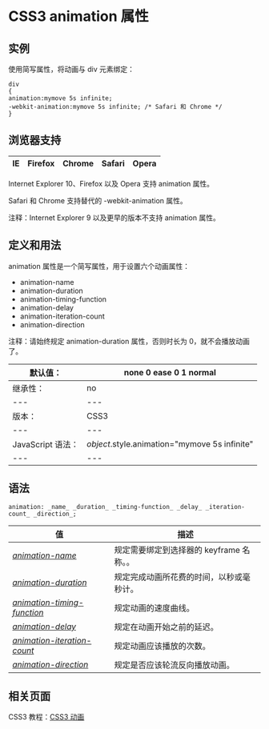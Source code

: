# CSS3 animation 属性



## 实例

使用简写属性，将动画与 div 元素绑定：

```
div
{
animation:mymove 5s infinite;
-webkit-animation:mymove 5s infinite; /* Safari 和 Chrome */
}

```

## 浏览器支持

| IE | Firefox | Chrome | Safari | Opera |
| --- | --- | --- | --- | --- |

Internet Explorer 10、Firefox 以及 Opera 支持 animation 属性。

Safari 和 Chrome 支持替代的 -webkit-animation 属性。

注释：Internet Explorer 9 以及更早的版本不支持 animation 属性。

## 定义和用法

animation 属性是一个简写属性，用于设置六个动画属性：

*   animation-name
*   animation-duration
*   animation-timing-function
*   animation-delay
*   animation-iteration-count
*   animation-direction

注释：请始终规定 animation-duration 属性，否则时长为 0，就不会播放动画了。

| 默认值： | none 0 ease 0 1 normal |
| --- | --- |
| 继承性： | no |
| --- | --- |
| 版本： | CSS3 |
| --- | --- |
| JavaScript 语法： | _object_.style.animation="mymove 5s infinite" |
| --- | --- |

## 语法

```
animation: _name_ _duration_ _timing-function_ _delay_ _iteration-count_ _direction_;
```

| 值 | 描述 |
| --- | --- |
| _[animation-name](/cssref/pr_animation-name.asp "CSS3 animation-name 属性")_ | 规定需要绑定到选择器的 keyframe 名称。。 |
| _[animation-duration](/cssref/pr_animation-duration.asp "CSS3 animation-duration 属性")_ | 规定完成动画所花费的时间，以秒或毫秒计。 |
| _[animation-timing-function](/cssref/pr_animation-timing-function.asp "CSS3 animation-timing-function 属性")_ | 规定动画的速度曲线。 |
| _[animation-delay](/cssref/pr_animation-delay.asp "CSS3 animation-delay 属性")_ | 规定在动画开始之前的延迟。 |
| _[animation-iteration-count](/cssref/pr_animation-iteration-count.asp "CSS3 animation-iteration-count 属性")_ | 规定动画应该播放的次数。 |
| _[animation-direction](/cssref/pr_animation-direction.asp "CSS3 animation-direction 属性")_ | 规定是否应该轮流反向播放动画。 |

## 相关页面

CSS3 教程：[CSS3 动画](/css3/css3_animation.asp "CSS3 动画")



